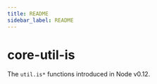 ```yaml
---
title: README
sidebar_label: README
---
```

# core-util-is

The `util.is*` functions introduced in Node v0.12.

